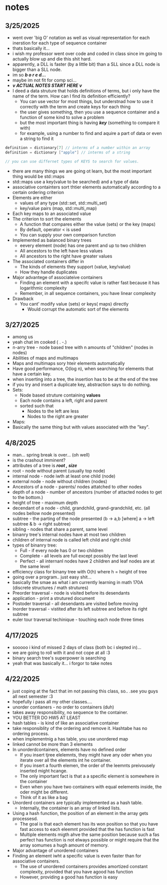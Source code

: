 # notes
## 3/25/2025

* went over 'big O' notation as well as visual representation for each inerstion for each type of sequence container
* thats basically it...
* i wish my professor went over code and coded in class since im going to actually blow up and die this shit hard.
* apparently, a DLL is faster (by a little bit) than a SLL since a DLL node is bigger than a SLL node.
* im so ***b o r e d...***
* maybe im not fit for comp sci...
* ***v ACTUAL NOTES START HERE v***
* I deed a data struture that holds definitions of terms, but i only have the name of the term. How can I find its definition efficiently?
  * You can use vector for most things, but understnad how to use it correctly with the term and create keys for each thing
  * the user gives something, then you use a sequence container and a function of some kind to solve a problem
  * but the most important thing is having  ***key*** (something to compare it with)
  * for example, using a number to find and aquire a part of data or even a string to find it
```c++
definition = dictionary[7] // interms of a number within an array
definition = dictionary ["apple"] // interms of a string

// you can use differnet types of KEYS to search for values.
```
* there are many things we are going ot learn, but the most important thing would be std::maps
* std::maps use a key(value to be searched) and a type of data
* associative containters sort thtier elements automatically according to a certain ordering criterion
* Elements are either
  * values of any type (std::set, std::multi_set)
  * key/value pairs (map, std::multi_map)
* Each key maps to an associated value
* The criterion to sort the elements
  * A function that compares either the value (sets) or the key (maps)
  * By default, operator < is used
  * You can supply your own comparison function
* Implemented as balanced binary trees
  * eevery element (node) has one parent and up to two children
  * All ancestors to the left have less values
  * All ancestors to the right have greater values
* The associated containers differ in
  * The kinds of elements they support (value, key/value)
  * How they handle duplicates
* Major advantege of associateive containers
  * Finding an element with a specifc value is rather fast because it has logarithmic complexity
  * Remember, in all sequence containers, you have linear complexity
* Drawback
  * You cant' modify value (sets) or keys( maps) directly
    * Would corrupt the automatic sort of the elements

## 3/27/2025

* among us
* yeah chat im cooked ( . -.)
* n-arry tree - node based tree with n amounts of "children" (nodes in nodes)
* Abilities of maps and multimaps
* Maps and multimaps sory hteir elements automatically
* Have good performance, O(log n), when searching for elements that have a certain key.
* when inserting into a tree, the insertion has to be at the end of the tree
* if you try and insert a duplicate key, abstraction says to do nothing.
* Sets:
  * Node based struture containing **values**
  * Each node contains a left, right and parent
  * sorted such that
    * Nodes to the left are less
    * Nodes to the right are greater
* Maps:
* Basically the same thing but with values associated with the "key".

## 4/8/2025

* man... spring break is over... (oh well)
* is the crashout imminent?
* attributes of a tree is ***root , size***
* root - node without parent (usually top node)
* internal node - node iwth at least one child (node)
* external node - node without children (nodes)
* Ancestors of a node - parents/ nodes attatched to other nodes
* depth of a node - number of ancestors (number of attacted nodes to get to the bottom.)
* height of tree - maximum depth
* decendant of a node - child, grandchild, grand-grandchild, etc. (all nodes bellow node presented)
* subtree - the parting of the node presented (b -> a,b [where] a -> left subtree & b -> right subtree)
* sibling - nodes that share a parent, same level
* binanry tree's internal nodes have at most two children
* children of internal node is called left child and right child
* types of binanry tree:
  * Full - if every node has 0 or two children
  * Complete - all levels are full except possibly the last level
  * Perfect - all internanl nodes have 2 children and leaf nodes are at the same level
* efficiency class for binany tree with O(h) where h = height of tree
* going over a program.. just easy shit...
* basically the smae as what i am currently learning in math 170A (discrete structures / math strutures)
* Preorder traversal - node is visited before its desendants
* application - print a strutured document
* Postoder traversal - all desendants are visited before moving
* Inorder traversal - vistited after its left subtree and before its right subtree
* euler tour traversal techinique - touching each node three times

## 4/17/2025

* sooooo i kind of missed 2 days of class (both bc i slepted in)...
* we are going to roll with it and not cope at all :3
* binary search tree's superpower is searching
* yeah that was basically it... i forgor to take notes

## 4/22/2025
* just coping at the fact that im not passing this class, so.. .see you guys all next semester :3
* hopefully i pass all my other classes....
* unorder contianers - no order to containers (duh)
* takes away responsibility, no sequence to the container.
* YOU BETTER DO HW5 AT LEAST
* hash tables - is kind of like an associative container
* take responsiblity of the ordering and remove it. Hashtabe has no ordering process.
* when implementnig a has table, you use  unordered map
* linked cannot be more than 3 elements
* In unorderdcontainers, elements have no defined order
  * If you insert tjree elelemnts, they might have any oder when you iterate over all the elements int he container.
  * If you insert a fourth elemen,  the order of the leemnts preivousely inserted might hcange.
  * The only important fact is that a a specific element is somewhere in the container
  * Even when you have two containers with equal eelements inside, the oder might be different.
  * Think of it as like a bag
* Unorderd containers are typically implemented as a hash table.
  * Internally,  the container is an array of linked lists.
* Using a hash function, the position of an element in the array gets processesd.
  * The goal is that each element has its won position so that you have fast access to each eleemnt provided that the has function is fast
  * Multiple elements migth ahve the same position because such a fas perfect has function is not elways possible or might require that the array somumes a hugh amount of memory.
* Major advantage of unordered containers
* Finding an element iwht a specific value is even faster than for associative containers.
  * The use of unordered containers provides amortized constant complexity, provided that you  have  agood has function
  * However, providing a good has function is easy
